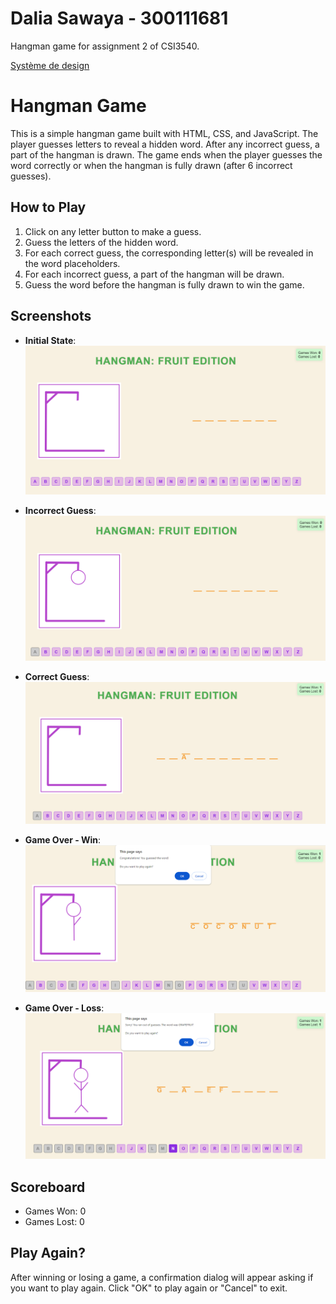 # Dalia Sawaya - 300111681

Hangman game for assignment 2 of CSI3540.

[Système de design](/docs/design_system.md)

# Hangman Game

This is a simple hangman game built with HTML, CSS, and JavaScript. The player guesses letters to reveal a hidden word. After any incorrect guess, a part of the hangman is drawn. The game ends when the player guesses the word correctly or when the hangman is fully drawn (after 6 incorrect guesses).

## How to Play

1. Click on any letter button to make a guess.
2. Guess the letters of the hidden word.
3. For each correct guess, the corresponding letter(s) will be revealed in the word placeholders.
4. For each incorrect guess, a part of the hangman will be drawn.
5. Guess the word before the hangman is fully drawn to win the game.

## Screenshots

- **Initial State**:
![Initial State](images/InitialState.png)

- **Incorrect Guess**:
![Incorrect Guess](images/WrongGuess.png)

- **Correct Guess**:
![Correct Guess](images/CorrectGuess.png)

- **Game Over - Win**:
![Game Over - Win](images/GameOverWin.png)

- **Game Over - Loss**:
![Game Over - Loss](images/GameOverLoss.png)

## Scoreboard

- Games Won: 0
- Games Lost: 0

## Play Again?

After winning or losing a game, a confirmation dialog will appear asking if you want to play again. Click "OK" to play again or "Cancel" to exit.

